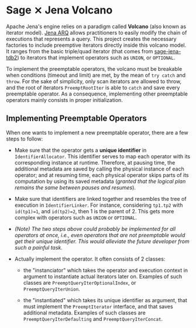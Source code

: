 # Sage ⨯ Jena Volcano

Apache Jena's engine relies on a paradigm called **Volcano** (also
known as iterator model). [Jena
ARQ](https://jena.apache.org/documentation/query/index.html) allows
practitioners to easily modify the chain of executions that represents
a query. This project creates the necessary factories to include
preemptive iterators directly inside this volcano model. It ranges
from the basic triple/quad iterator (that comes from
[sage-jena-tdb2](https://github.com/Chat-Wane/sage-jena/tree/main/sage-jena-tdb2))
to iterators that implement operators such as `UNION`, or `OPTIONAL`.

To implement the preemptable operators, the volcano must be breakable
when conditions (timeout and limit) are met, by the mean of `try
catch` and `throw`. For the sake of simplicity, only scan iterators
are allowed to throw, and the root of iterators `PreemptRootIter` is
able to `catch` and save every preemptable operator. As a consequence,
implementing other preemptable operators mainly consists in proper
initialization.

## Implementing Preemptable Operators

When one wants to implement a new preemptable operator, there are a
few steps to follow:

- Make sure that the operator gets a **unique identifier** in
  `IdentifierAllocator`. This identifier serves to map each operator
  with its corresponding instance at runtime. Therefore, at pausing
  time, the additional metadata are saved by calling the physical
  instance of each operator; and at resuming time, each physical
  operator skips parts of its computation by using its saved metadata
  (*granted that the logical plan remains the same between pauses and
  resumes*).
  
- Make sure that identifiers are linked together and resembles the
  tree of execution in `IdentifierLinker`. For instance, considering
  `tp1.tp2` with `id(tp1)=1`, and `id(tp2)=2`, then 1 is the parent
  of 2. This gets more complex with operators such as `UNION` or
  `OPTIONAL`.

- <i> (Note) The two steps above could probably be implemented for all
  operators at once, i.e., even operators that are not preemptable
  would get their unique identifier.  This would alleviate the future
  developer from such a painful task.</i>

- Actually implement the operator. It often consists of 2 classes:

    - the "instanciator" which takes the operator and execution
      context in argument to instantiate actual iterators later
      on. Examples of such classes are `PreemptQueryIterOptionalIndex`,
      or `PreemptQueryIterUnion`.

    - the "instantiated" which takes its unique identifier as argument,
      that must implement the `PreemptIterator` interface, and that
      saves additional metadata. Examples of such classes are
      `PreemptQueryIterDefaulting` and `PreemptQueryIterConcat`.
